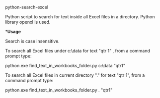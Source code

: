 python-search-excel

Python script to search for text inside all Excel files in a directory. Python library openxl is used.


***Usage**

Search is case insensitive.

To search all Excel files under c:\data for text "qtr 1" , from a command prompt type:

python.exe find_text_in_workbooks_folder.py c:\data "qtr1"

To search all Excel files in current directory "." for text "qtr 1", from a command prompt type:

python.exe find_text_in_workbooks_folder.py . "qtr1"
